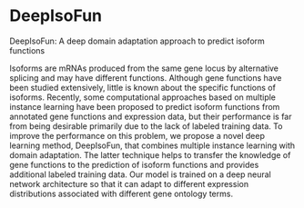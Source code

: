 # DeepIsoFun

DeepIsoFun: A deep domain adaptation approach to predict isoform functions

Isoforms are mRNAs produced from the same gene locus by alternative splicing and may have different functions. Although gene functions have been studied extensively, little is known about the specific functions of isoforms. Recently, some computational approaches based on multiple instance learning have been proposed to predict isoform functions from annotated gene functions and expression data, but their performance is far from being desirable primarily due to the lack of labeled training data. To improve the performance on this problem, we propose a novel deep learning method, DeepIsoFun, that combines multiple instance learning with domain adaptation. The latter technique helps to transfer the knowledge of gene functions to the prediction of isoform functions and provides additional labeled training data. Our model is trained on a deep neural network architecture so that it can adapt to different expression distributions associated with different gene ontology terms.
